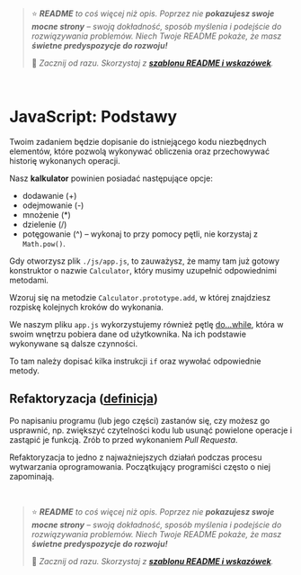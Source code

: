 > ⭐ ***README** to coś więcej niż opis. Poprzez nie **pokazujesz swoje mocne strony** – swoją dokładność, sposób myślenia i podejście do rozwiązywania problemów. Niech Twoje README pokaże, że masz **świetne predyspozycje do rozwoju!***
> 
> 🎁 *Zacznij od razu. Skorzystaj z **[szablonu README i wskazówek](https://github.com/devmentor-pl/readme-template)**.* 

&nbsp;


# JavaScript: Podstawy

Twoim zadaniem będzie dopisanie do istniejącego kodu niezbędnych elementów, które pozwolą wykonywać obliczenia oraz przechowywać historię wykonanych operacji.

Nasz **kalkulator** powinien posiadać następujące opcje:

* dodawanie (+)
* odejmowanie (-)
* mnożenie (*)
* dzielenie (/)
* potęgowanie (^) – wykonaj to przy pomocy pętli, nie korzystaj z `Math.pow()`.

Gdy otworzysz plik `./js/app.js`, to zauważysz, że mamy tam już gotowy konstruktor o nazwie `Calculator`, który musimy uzupełnić odpowiednimi metodami.

Wzoruj się na metodzie `Calculator.prototype.add`, w której znajdziesz rozpiskę kolejnych kroków do wykonania.

We naszym pliku `app.js` wykorzystujemy również pętlę [do...while](https://developer.mozilla.org/pl/docs/Web/JavaScript/Referencje/Polecenia/do...while), która w swoim wnętrzu pobiera dane od użytkownika. Na ich podstawie wykonywane są dalsze czynności. 

To tam należy dopisać kilka instrukcji `if` oraz wywołać odpowiednie metody.

## Refaktoryzacja ([definicja](https://pl.wikipedia.org/wiki/Refaktoryzacja))

Po napisaniu programu (lub jego części) zastanów się, czy możesz go usprawnić, np. zwiększyć czytelności kodu lub usunąć powielone operacje i zastąpić je funkcją. Zrób to przed wykonaniem *Pull Requesta*.

Refaktoryzacja to jedno z najważniejszych działań podczas procesu wytwarzania oprogramowania. Początkujący programiści często o niej zapominają.


&nbsp;

> ⭐ ***README** to coś więcej niż opis. Poprzez nie **pokazujesz swoje mocne strony** – swoją dokładność, sposób myślenia i podejście do rozwiązywania problemów. Niech Twoje README pokaże, że masz **świetne predyspozycje do rozwoju!***
> 
> 🎁 *Zacznij od razu. Skorzystaj z **[szablonu README i wskazówek](https://github.com/devmentor-pl/readme-template)**.* 
